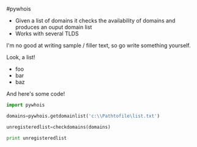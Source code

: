 #pywhois

 * Given a list of domains it checks the availability of domains and produces an ouput domain list
 * Works with several TLDS


I'm no good at writing sample / filler text, so go write something yourself.

Look, a list!

 * foo
 * bar
 * baz

And here's some code!

```python
import pywhois

domains=pywhois.getdomainlist('c:\\Pathtofile\list.txt')

unregisteredlist=checkdomains(domains)

print unregisteredlist
```
